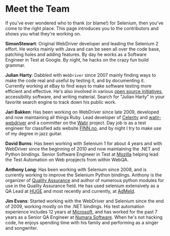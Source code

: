 # Meet the Team

If you've ever wondered who to thank (or blame!) for Selenium, then you've come to the right place. This page introduces you to the contributors and shows you what they're working on.

**SimonStewart**: Original WebDriver developer and leading the Selenium 2 effort. He works mainly with Java and can be seen all over the code base, patching holes and adding features. By day he works as a Software Engineer in Test at Google. By night, he hacks on the crazy fun build grammar.

**Julian Harty**: Dabbled with `WebDriver` since 2007 mainly finding ways to make the code real and useful by testing it, and by documenting it. Currently working at eBay to find ways to make software testing more efficient and effective. He's also involved in various [open source initiatives](http://code.google.com/u/julianharty), accessibility software, and writing material. Search for "Julian Harty" in your favorite search engine to track down his public work.

**Jari Bakken**: Has been working on WebDriver since late 2009, developed and now maintaining all things Ruby. Lead developer of [Celerity](http://github.com/jarib/celerity) and [watir-webdriver](http://github.com/jarib/watir-webdriver) and a committer on the [Watir](http://rubygems.org/gems/watir) project. Day job is as a test engineer for classified ads website [FINN.no](http://finn.no), and by night I try to make use of my degree in jazz guitar.

**David Burns**: Has been working with Selenium 1 for about 4 years and with WebDriver since the beginning of 2010 and now maintaining the .NET and Python bindings. Senior Software Engineer in Test at [Mozilla](http://www.mozilla.com) helping lead the Test Automation on Web propjects from within WebQA.

**Anthony Long**: Has been working with Selenium since 2008, and is currently working to improve the Selenium Python bindings. Anthony is the organizer of [Quality Assurance](http://meetup.com/Quality-Assurance) and author of numerous python modules for use in the Quality Assurance field. He has used selenium extensively as a QA Lead at [HUGE](http://hugeinc.com/) and most recently and currently, at [AdMeld](http://admeld.com/).

**Jim Evans**: Started working with the WebDriver and Selenium since the end of 2009, working mostly on the .NET bindings. His test automation experience includes 12 years at [Microsoft](http://www.microsoft.com/), and has worked for the past 7 years as a Senior QA Engineer at [Numara Software](http://www.numarasoftware.com/). When he's not hacking code, he enjoys spending time with his family and performing as a singer and songwriter.